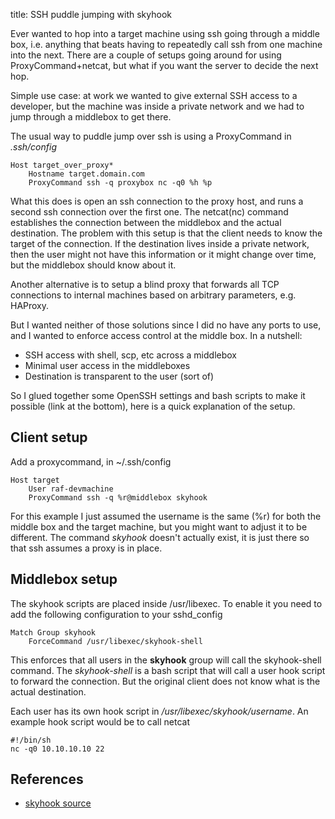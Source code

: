 title: SSH puddle jumping with skyhook

Ever wanted to hop into a target machine using ssh going through a middle box, i.e. anything that beats having to repeatedly call ssh from one machine into the next.
There are a couple of setups going around for using ProxyCommand+netcat, but what if you want the server to decide the next hop.

Simple use case: at work we wanted to give external SSH access to a developer, but the machine was inside a private network and we had to jump through a middlebox to get there. 

The usual way to puddle jump over ssh is using a ProxyCommand in *.ssh/config*

    Host target_over_proxy*
        Hostname target.domain.com
        ProxyCommand ssh -q proxybox nc -q0 %h %p

What this does is open an ssh connection to the proxy host, and runs a second ssh connection over the first one. The netcat(nc) command establishes the connection between the middlebox and the actual destination.
The problem with this setup is that the client needs to know the target of the connection. If the destination lives inside a private network, then the user might not have this information or it might change over time, but the middlebox should know about it.

Another alternative is to setup a blind proxy that forwards all TCP connections to internal machines based on arbitrary parameters, e.g. HAProxy.

But I wanted neither of those solutions since I did no have any ports to use, and I wanted to enforce access control at the middle box. In a nutshell:

* SSH access with shell, scp, etc across a middlebox
* Minimal user access in the middleboxes
* Destination is transparent to the user (sort of)

So I glued together some OpenSSH settings and bash scripts to make it possible (link at the bottom), here is a quick explanation of the setup.

## Client setup

Add a proxycommand, in ~/.ssh/config

    Host target
        User raf-devmachine
        ProxyCommand ssh -q %r@middlebox skyhook

For this example I just assumed the username is the same (%r) for both the middle box and the target machine, but you might want to adjust it to be different.
The command *skyhook* doesn't actually exist, it is just there so that ssh assumes a proxy is in place.


## Middlebox setup

The skyhook scripts are placed inside /usr/libexec. To enable it you need to
add the following configuration to your sshd_config

    Match Group skyhook
        ForceCommand /usr/libexec/skyhook-shell

This enforces that all users in the **skyhook** group will call the skyhook-shell command. The *skyhook-shell* is a bash script that will call a user hook script to forward the connection. But the original client does not know what is the actual destination.

Each user has its own hook script in */usr/libexec/skyhook/username*. An example hook script would be to call netcat

    #!/bin/sh
    nc -q0 10.10.10.10 22

## References

* [skyhook source](https://bitbucket.org/equalsraf/skyhook)

